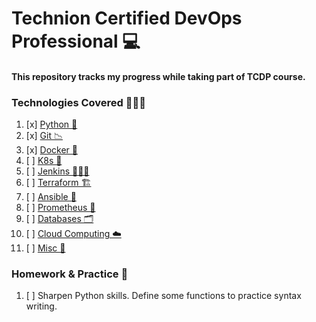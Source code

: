 # Technion Certified DevOps Professional 💻

#### This repository tracks my progress while taking part of TCDP course.

### Technologies Covered 👨🏽‍💻
1. [x] [Python 🐍](https://github.com/assafdori/TCDP/blob/main/Python/python-cheatsheet.md)
2. [x] [Git 📉](link)
3. [x] [Docker 🐋](link)
4. [ ] [K8s 🎡](link)
5. [ ] [Jenkins 👨🏽‍🍳](link)
6. [ ] [Terraform 🏗️](link)
7. [ ] [Ansible 💾](link)
8. [ ] [Prometheus 📜](link)
9. [ ] [Databases 🗂️](link)
10. [ ] [Cloud Computing ☁️](link)
11. [ ] [Misc 🧰](link)

### Homework & Practice 📝
1. [ ] Sharpen Python skills. Define some functions to practice syntax writing. 
